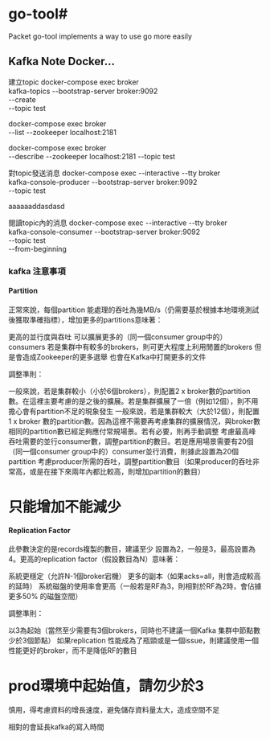 # go-tool#

Packet go-tool implements a way to use go more easily

## Kafka Note Docker...

建立topic
docker-compose exec broker \
kafka-topics --bootstrap-server broker:9092 \
             --create \
             --topic test

docker-compose exec broker \
 --list --zookeeper localhost:2181


docker-compose exec broker \
 --describe --zookeeper  localhost:2181 --topic test




對topic發送消息
docker-compose exec --interactive --tty broker \
kafka-console-producer --bootstrap-server broker:9092 \
                       --topic test

aaaaaaddasdasd

閱讀topic內的消息
docker-compose exec --interactive --tty broker \
kafka-console-consumer --bootstrap-server broker:9092 \
                       --topic test\
                       --from-beginning
                       
                       
                       
### kafka 注意事項

#### Partition

正常來說，每個partition 能處理的吞吐為幾MB/s（仍需要基於根據本地環境測試後獲取準確指標），增加更多的partitions意味著：

更高的並行度與吞吐
可以擴展更多的（同一個consumer group中的）consumers
若是集群中有較多的brokers，則可更大程度上利用閒置的brokers
但是會造成Zookeeper的更多選舉
也會在Kafka中打開更多的文件
 

調整準則：

一般來說，若是集群較小（小於6個brokers），則配置2 x broker數的partition數。在這裡主要考慮的是之後的擴展。若是集群擴展了一倍（例如12個），則不用擔心會有partition不足的現象發生
一般來說，若是集群較大（大於12個），則配置1 x broker 數的partition數。因為這裡不需要再考慮集群的擴展情況，與broker數相同的partition數已經足夠應付常規場景。若有必要，則再手動調整
考慮最高峰吞吐需要的並行consumer數，調整partition的數目。若是應用場景需要有20個（同一個consumer group中的）consumer並行消費，則據此設置為20個partition
考慮producer所需的吞吐，調整partition數目（如果producer的吞吐非常高，或是在接下來兩年內都比較高，則增加partition的數目）

# 只能增加不能減少

#### Replication Factor

此參數決定的是records複製的數目，建議至少 設置為2，一般是3，最高設置為4。更高的replication factor（假設數目為N）意味著：

系統更穩定（允許N-1個broker宕機）
更多的副本（如果acks=all，則會造成較高的延時）
系統磁盤的使用率會更高（一般若是RF為3，則相對於RF為2時，會佔據更多50% 的磁盤空間）
 

調整準則：

以3為起始（當然至少需要有3個brokers，同時也不建議一個Kafka 集群中節點數少於3個節點）
如果replication 性能成為了瓶頸或是一個issue，則建議使用一個性能更好的broker，而不是降低RF的數目

# prod環境中起始值，請勿少於3

慎用，得考慮資料的增長速度，避免儲存資料量太大，造成空間不足

相對的會延長kafka的寫入時間





